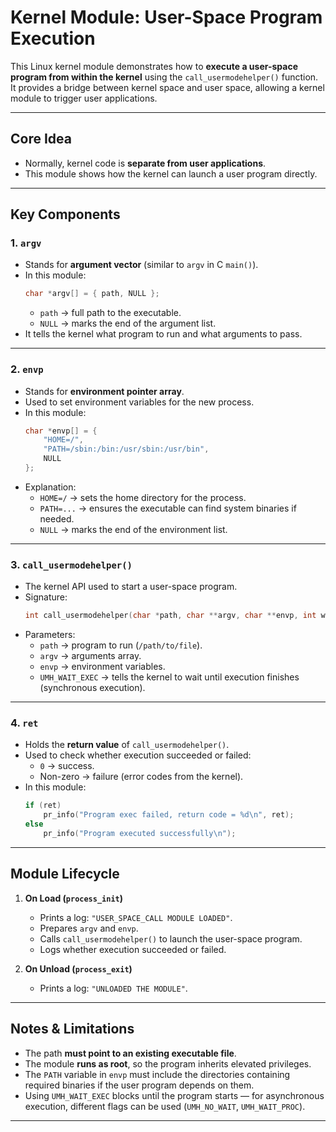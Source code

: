 # Kernel Module: User-Space Program Execution

This Linux kernel module demonstrates how to **execute a user-space program from within the kernel** using the `call_usermodehelper()` function.  
It provides a bridge between kernel space and user space, allowing a kernel module to trigger user applications.

---

## Core Idea

- Normally, kernel code is **separate from user applications**.
- This module shows how the kernel can launch a user program directly.


---

## Key Components

### 1. `argv`
- Stands for **argument vector** (similar to `argv` in C `main()`).
- In this module:
  ```c
  char *argv[] = { path, NULL };
  ```
  - `path` → full path to the executable.
  - `NULL` → marks the end of the argument list.
- It tells the kernel what program to run and what arguments to pass.

---

### 2. `envp`
- Stands for **environment pointer array**.
- Used to set environment variables for the new process.
- In this module:
  ```c
  char *envp[] = {
      "HOME=/",
      "PATH=/sbin:/bin:/usr/sbin:/usr/bin",
      NULL
  };
  ```
- Explanation:
  - `HOME=/` → sets the home directory for the process.
  - `PATH=...` → ensures the executable can find system binaries if needed.
  - `NULL` → marks the end of the environment list.

---

### 3. `call_usermodehelper()`
- The kernel API used to start a user-space program.
- Signature:
  ```c
  int call_usermodehelper(char *path, char **argv, char **envp, int wait);
  ```
- Parameters:
  - `path` → program to run (`/path/to/file`).
  - `argv` → arguments array.
  - `envp` → environment variables.
  - `UMH_WAIT_EXEC` → tells the kernel to wait until execution finishes (synchronous execution).

---

### 4. `ret`
- Holds the **return value** of `call_usermodehelper()`.
- Used to check whether execution succeeded or failed:
  - `0` → success.
  - Non-zero → failure (error codes from the kernel).
- In this module:
  ```c
  if (ret)
      pr_info("Program exec failed, return code = %d\n", ret);
  else
      pr_info("Program executed successfully\n");
  ```

---

## Module Lifecycle

1. **On Load (`process_init`)**
   - Prints a log: `"USER_SPACE_CALL MODULE LOADED"`.
   - Prepares `argv` and `envp`.
   - Calls `call_usermodehelper()` to launch the user-space program.
   - Logs whether execution succeeded or failed.

2. **On Unload (`process_exit`)**
   - Prints a log: `"UNLOADED THE MODULE"`.

---

## Notes & Limitations

- The path **must point to an existing executable file**.
- The module **runs as root**, so the program inherits elevated privileges.
- The `PATH` variable in `envp` must include the directories containing required binaries if the user program depends on them.
- Using `UMH_WAIT_EXEC` blocks until the program starts — for asynchronous execution, different flags can be used (`UMH_NO_WAIT`, `UMH_WAIT_PROC`).

---
